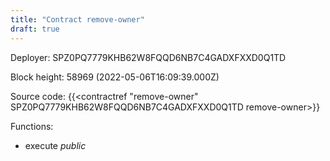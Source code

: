 ```yaml
---
title: "Contract remove-owner"
draft: true
---
```

Deployer: SPZ0PQ7779KHB62W8FQQD6NB7C4GADXFXXD0Q1TD


 



Block height: 58969 (2022-05-06T16:09:39.000Z)

Source code: {{<contractref "remove-owner" SPZ0PQ7779KHB62W8FQQD6NB7C4GADXFXXD0Q1TD remove-owner>}}

Functions:

* execute _public_
